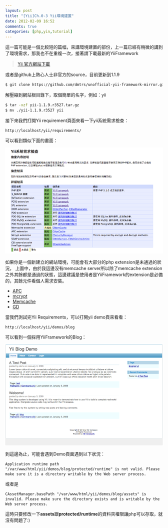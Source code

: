 ```yaml
---
layout: post
title: "[Yii]Ch.0-3 Yii環境建置"
date: 2012-02-09 16:52
comments: true
categories: [php,yin,tutorial]
---
```

這一篇可能是一個比較短的篇幅，來講環境建置的部份，上一篇已經有稍微的講到了環境需求，那我也不在重複一次，接著請下載最新的YiiFramework

>[Yii 官方網站下載](http://www.yiiframework.com/download/)

或者是github上熱心人士非官方的source，目前更新到1.1.9

```bash
$ git clone https://github.com/dmtrs/unofficial-yii-framework-mirror.git 
```

解壓縮到網站根目錄下，取個簡單的名字，例如：yii

```bash
$ tar -xzf yii-1.1.9.r3527.tar.gz
$ mv ./yii-1.1.9.r3527 yii
```

接下來我們打開Yii requirement頁面來看一下yii系統需求檢查：

<!-- more -->

```
http://localhost/yii/requirements/
```

可以看到類似下面的畫面：

![Yii系統需求檢查](/images/article/ch0_3_01.PNG)

如果你是一個新建立的網站環境，可能會有大部分的php extension是未通過的狀況，
上圖中，由於我這邊沒有memcache server所以除了memcache extension之外其餘都是通過的狀態，這邊建議是使用者是YiiFramework的extension是必備的，其餘元件看個人需求安裝。

* [APC](http://pecl.php.net/package/APC)
* [mcrypt](http://www.php.net/manual/en/mcrypt.installation.php)
* [Memcache](http://www.php.net/manual/en/memcache.installation.php)
* [GD](http://www.php.net/manual/en/image.installation.php)

當我們測試完Yii Requirements，可以打開yii demo頁來看看：

```
http://localhost/yii/demos/blog
```

可以看到一個採用YiiFramework的Blog：

![Yii Blog Demo](/images/article/ch0_3_02.PNG)

到這邊為止，可能會遇到Demo頁面遇到以下狀況：
```
Application runtime path "/var/www/html/yii/demos/blog/protected/runtime" is not valid. Please make sure it is a directory writable by the Web server process.
```

或者是

```
CAssetManager.basePath "/var/www/html/yii/demos/blog/assets" is invalid. Please make sure the directory exists and is writable by the Web server process.
```

這時只要修改一下**assets**跟**protected/runtime**的資料夾權限讓php可以存取，就沒有問題了:)